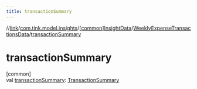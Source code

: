 ```yaml
---
title: transactionSummary
---
```

//[link](../../../../index.html)/[com.tink.model.insights](../../index.html)/[[common]InsightData](../index.html)/[WeeklyExpenseTransactionsData](index.html)/[transactionSummary](transaction-summary.html)



# transactionSummary



[common]\
val [transactionSummary](transaction-summary.html): [TransactionSummary](../../../com.tink.model.relations/[common]-transaction-summary/index.html)




